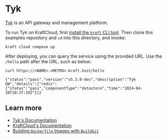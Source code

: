 # Tyk

[Tyk](https://tyk.io/) is an API gateway and management platform.

To run Tyk on KraftCloud, first [install the `kraft` CLI tool](https://unikraft.org/docs/cli).
Then clone this examples repository and `cd` into this directory, and invoke:

```console
kraft cloud compose up
```

After deploying, you can query the service using the provided URL.
Use the `/hello` path after the URL, such as below:

```console
curl https://<NAME>.<METRO>.kraft.host/hello
```
```text
{"status":"pass","version":"v5.3.0-dev","description":"Tyk GW","details":{"redis":{"status":"pass","componentType":"datastore","time":"2024-04-30T10:37:29Z"}}}
```

## Learn more

- [Tyk's Documentation](https://tyk.io/docs/)
- [KraftCloud's Documentation](https://docs.kraft.cloud)
- [Building `Dockerfile` Images with `Buildkit`](https://unikraft.org/guides/building-dockerfile-images-with-buildkit)
